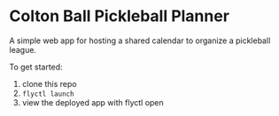 # Colton Ball Pickleball Planner

A simple web app for hosting a shared calendar to organize a pickleball league.

To get started:

1. clone this repo
2. `flyctl launch`
3. view the deployed app with flyctl open
